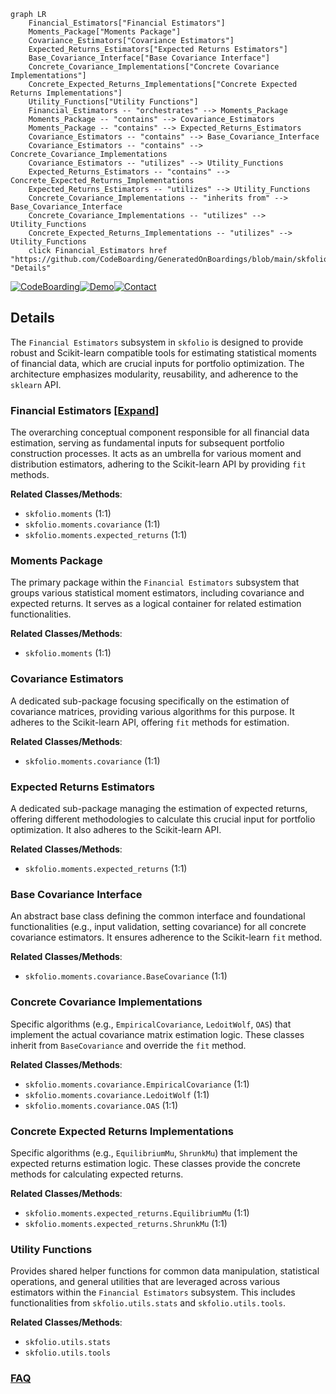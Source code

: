 ```mermaid
graph LR
    Financial_Estimators["Financial Estimators"]
    Moments_Package["Moments Package"]
    Covariance_Estimators["Covariance Estimators"]
    Expected_Returns_Estimators["Expected Returns Estimators"]
    Base_Covariance_Interface["Base Covariance Interface"]
    Concrete_Covariance_Implementations["Concrete Covariance Implementations"]
    Concrete_Expected_Returns_Implementations["Concrete Expected Returns Implementations"]
    Utility_Functions["Utility Functions"]
    Financial_Estimators -- "orchestrates" --> Moments_Package
    Moments_Package -- "contains" --> Covariance_Estimators
    Moments_Package -- "contains" --> Expected_Returns_Estimators
    Covariance_Estimators -- "contains" --> Base_Covariance_Interface
    Covariance_Estimators -- "contains" --> Concrete_Covariance_Implementations
    Covariance_Estimators -- "utilizes" --> Utility_Functions
    Expected_Returns_Estimators -- "contains" --> Concrete_Expected_Returns_Implementations
    Expected_Returns_Estimators -- "utilizes" --> Utility_Functions
    Concrete_Covariance_Implementations -- "inherits from" --> Base_Covariance_Interface
    Concrete_Covariance_Implementations -- "utilizes" --> Utility_Functions
    Concrete_Expected_Returns_Implementations -- "utilizes" --> Utility_Functions
    click Financial_Estimators href "https://github.com/CodeBoarding/GeneratedOnBoardings/blob/main/skfolio/Financial_Estimators.md" "Details"
```

[![CodeBoarding](https://img.shields.io/badge/Generated%20by-CodeBoarding-9cf?style=flat-square)](https://github.com/CodeBoarding/CodeBoarding)[![Demo](https://img.shields.io/badge/Try%20our-Demo-blue?style=flat-square)](https://www.codeboarding.org/demo)[![Contact](https://img.shields.io/badge/Contact%20us%20-%20contact@codeboarding.org-lightgrey?style=flat-square)](mailto:contact@codeboarding.org)

## Details

The `Financial Estimators` subsystem in `skfolio` is designed to provide robust and Scikit-learn compatible tools for estimating statistical moments of financial data, which are crucial inputs for portfolio optimization. The architecture emphasizes modularity, reusability, and adherence to the `sklearn` API.

### Financial Estimators [[Expand]](./Financial_Estimators.md)
The overarching conceptual component responsible for all financial data estimation, serving as fundamental inputs for subsequent portfolio construction processes. It acts as an umbrella for various moment and distribution estimators, adhering to the Scikit-learn API by providing `fit` methods.


**Related Classes/Methods**:

- `skfolio.moments` (1:1)
- `skfolio.moments.covariance` (1:1)
- `skfolio.moments.expected_returns` (1:1)


### Moments Package
The primary package within the `Financial Estimators` subsystem that groups various statistical moment estimators, including covariance and expected returns. It serves as a logical container for related estimation functionalities.


**Related Classes/Methods**:

- `skfolio.moments` (1:1)


### Covariance Estimators
A dedicated sub-package focusing specifically on the estimation of covariance matrices, providing various algorithms for this purpose. It adheres to the Scikit-learn API, offering `fit` methods for estimation.


**Related Classes/Methods**:

- `skfolio.moments.covariance` (1:1)


### Expected Returns Estimators
A dedicated sub-package managing the estimation of expected returns, offering different methodologies to calculate this crucial input for portfolio optimization. It also adheres to the Scikit-learn API.


**Related Classes/Methods**:

- `skfolio.moments.expected_returns` (1:1)


### Base Covariance Interface
An abstract base class defining the common interface and foundational functionalities (e.g., input validation, setting covariance) for all concrete covariance estimators. It ensures adherence to the Scikit-learn `fit` method.


**Related Classes/Methods**:

- `skfolio.moments.covariance.BaseCovariance` (1:1)


### Concrete Covariance Implementations
Specific algorithms (e.g., `EmpiricalCovariance`, `LedoitWolf`, `OAS`) that implement the actual covariance matrix estimation logic. These classes inherit from `BaseCovariance` and override the `fit` method.


**Related Classes/Methods**:

- `skfolio.moments.covariance.EmpiricalCovariance` (1:1)
- `skfolio.moments.covariance.LedoitWolf` (1:1)
- `skfolio.moments.covariance.OAS` (1:1)


### Concrete Expected Returns Implementations
Specific algorithms (e.g., `EquilibriumMu`, `ShrunkMu`) that implement the expected returns estimation logic. These classes provide the concrete methods for calculating expected returns.


**Related Classes/Methods**:

- `skfolio.moments.expected_returns.EquilibriumMu` (1:1)
- `skfolio.moments.expected_returns.ShrunkMu` (1:1)


### Utility Functions
Provides shared helper functions for common data manipulation, statistical operations, and general utilities that are leveraged across various estimators within the `Financial Estimators` subsystem. This includes functionalities from `skfolio.utils.stats` and `skfolio.utils.tools`.


**Related Classes/Methods**:

- `skfolio.utils.stats`
- `skfolio.utils.tools`




### [FAQ](https://github.com/CodeBoarding/GeneratedOnBoardings/tree/main?tab=readme-ov-file#faq)